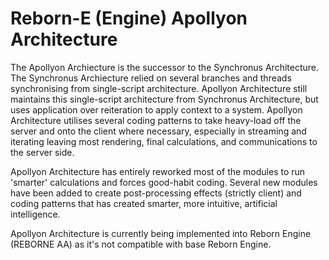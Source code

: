 # Reborn-E (Engine) Apollyon Architecture

The Apollyon Archiecture is the successor to the Synchronus Architecture. The Synchronus Archiecture relied on several branches and threads synchronising from single-script architecture. Apollyon Architecture still maintains this single-script architecture from Synchronus Architecture, but uses application over reiteration to apply context to a system. Apollyon Architecture utilises several coding patterns to take heavy-load off the server and onto the client where necessary, especially in streaming and iterating leaving most rendering, final calculations, and communications to the server side. 

Apollyon Architecture has entirely reworked most of the modules to run 'smarter' calculations and forces good-habit coding. Several new modules have been added to create post-processing effects (strictly client) and coding patterns that has created smarter, more intuitive, artificial intelligence. 

Apollyon Architecture is currently being implemented into Reborn Engine (REBORNE AA) as it's not compatible with base Reborn Engine.
